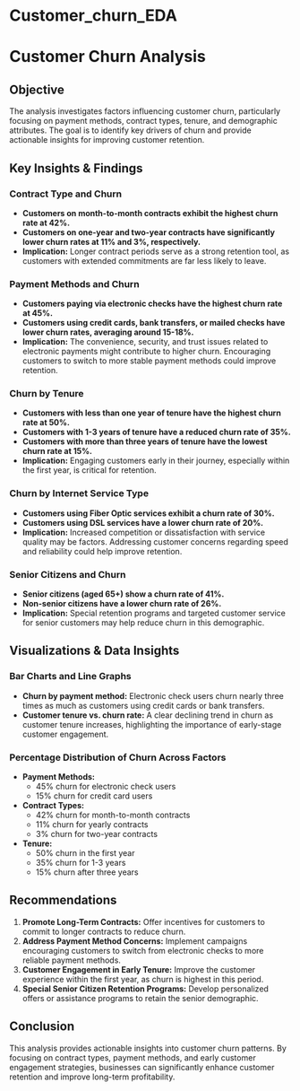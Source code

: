 # Customer_churn_EDA
# Customer Churn Analysis

## Objective
The analysis investigates factors influencing customer churn, particularly focusing on payment methods, contract types, tenure, and demographic attributes. The goal is to identify key drivers of churn and provide actionable insights for improving customer retention.

## Key Insights & Findings

### Contract Type and Churn
- **Customers on month-to-month contracts exhibit the highest churn rate at 42%.**
- **Customers on one-year and two-year contracts have significantly lower churn rates at 11% and 3%, respectively.**
- **Implication:** Longer contract periods serve as a strong retention tool, as customers with extended commitments are far less likely to leave.

### Payment Methods and Churn
- **Customers paying via electronic checks have the highest churn rate at 45%.**
- **Customers using credit cards, bank transfers, or mailed checks have lower churn rates, averaging around 15-18%.**
- **Implication:** The convenience, security, and trust issues related to electronic payments might contribute to higher churn. Encouraging customers to switch to more stable payment methods could improve retention.

### Churn by Tenure
- **Customers with less than one year of tenure have the highest churn rate at 50%.**
- **Customers with 1-3 years of tenure have a reduced churn rate of 35%.**
- **Customers with more than three years of tenure have the lowest churn rate at 15%.**
- **Implication:** Engaging customers early in their journey, especially within the first year, is critical for retention.

### Churn by Internet Service Type
- **Customers using Fiber Optic services exhibit a churn rate of 30%.**
- **Customers using DSL services have a lower churn rate of 20%.**
- **Implication:** Increased competition or dissatisfaction with service quality may be factors. Addressing customer concerns regarding speed and reliability could help improve retention.

### Senior Citizens and Churn
- **Senior citizens (aged 65+) show a churn rate of 41%.**
- **Non-senior citizens have a lower churn rate of 26%.**
- **Implication:** Special retention programs and targeted customer service for senior customers may help reduce churn in this demographic.

## Visualizations & Data Insights

### Bar Charts and Line Graphs
- **Churn by payment method:** Electronic check users churn nearly three times as much as customers using credit cards or bank transfers.
- **Customer tenure vs. churn rate:** A clear declining trend in churn as customer tenure increases, highlighting the importance of early-stage customer engagement.

### Percentage Distribution of Churn Across Factors
- **Payment Methods:**
  - 45% churn for electronic check users
  - 15% churn for credit card users
- **Contract Types:**
  - 42% churn for month-to-month contracts
  - 11% churn for yearly contracts
  - 3% churn for two-year contracts
- **Tenure:**
  - 50% churn in the first year
  - 35% churn for 1-3 years
  - 15% churn after three years

## Recommendations
1. **Promote Long-Term Contracts:** Offer incentives for customers to commit to longer contracts to reduce churn.
2. **Address Payment Method Concerns:** Implement campaigns encouraging customers to switch from electronic checks to more reliable payment methods.
3. **Customer Engagement in Early Tenure:** Improve the customer experience within the first year, as churn is highest in this period.
4. **Special Senior Citizen Retention Programs:** Develop personalized offers or assistance programs to retain the senior demographic.

## Conclusion
This analysis provides actionable insights into customer churn patterns. By focusing on contract types, payment methods, and early customer engagement strategies, businesses can significantly enhance customer retention and improve long-term profitability.

